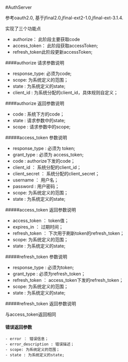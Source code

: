 #AuthServer

参考oauth2.0, 基于jfinal2.0,jfinal-ext2-1.0,jfinal-ext-3.1.4.

实现了三个功能点

- authorize： 此阶段主要获取code
- access_token：  此阶段获取accessToken;
- refresh_token此阶段更新accessToken;

####authorize 请求参数说明
	
- response_type: 必须为code;
- scope: 为系统定义的范围；
- state : 为系统定义的state;
- client_id : 为系统分配的client_id，具体规则自定义；

####authorize 返回参数说明

- code : 系统下方的code；
- state : 请求参数中的state;
- scope : 请求参数中的scope;

#####access_token 参数说明
	
- response_type : 必须为 token;
- grant_type : 必须为 access_token;
- code : authorize下发的code；
- client_id ： 系统分配的client_id；
- client_secret ： 系统分配的client_secret；
- username ： 用户名；
- password : 用户密码；
- scope: 为系统定义的范围；
- state : 为系统定义的state;


#####access_token 返回参数说明

- access_token ： token值；
- expires_in ： 过期时间；
- refresh_token ： 下次用于刷新token的refresh_token；
- scope: 为系统定义的范围；
- state : 为系统定义的state;


#####refresh_token 参数说明

- response_type : 必须为token;
- grant_type : 必须为refresh_token；
- refresh_token ： access_token下发的refresh_token；
- scope: 为系统定义的范围；
- state : 为系统定义的state;

#####refresh_token 返回参数说明

与access_token返回相同


#### 错误返回参数
	
	- error ： 错误信息；
	- error_description : 错误描述；
	- scope: 为系统定义的范围；
	- state : 为系统定义的state;